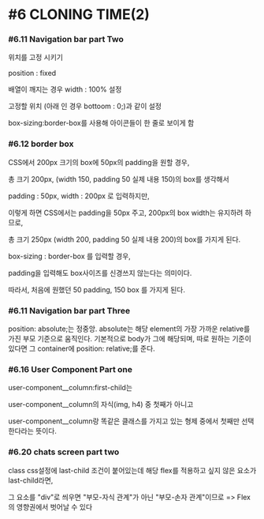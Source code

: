 # #6 CLONING TIME(2)

### #6.11 Navigation bar part Two

위치를 고정 시키기

position : fixed

배열이 깨지는 경우 width : 100% 설정

고정할 위치 (아래 인 경우 bottoom : 0;)과 같이 설정

box-sizing:border-box를 사용해 아이콘들이 한 줄로 보이게 함

### #6.12 border box

CSS에서 200px 크기의 box에 50px의 padding을 원할 경우,

총 크기 200px, (width 150, padding 50 실제 내용 150)의 box를 생각해서

padding : 50px, width : 200px 로 입력하지만,

이렇게 하면 CSS에서는 padding을 50px 주고, 200px의 box width는 유지하려 하므로,

총 크기 250px (width 200, padding 50 실제 내용 200)의 box를 가지게 된다.

box-sizing : border-box 를 입력할 경우,

padding을 입력해도 box사이즈를 신경쓰지 않는다는 의미이다.

따라서, 처음에 원했던 50 padding, 150 box 를 가지게 된다.

### #6.11 Navigation bar part Three

position: absolute;는 정중앙. absolute는 해당 element의 가장 가까운 relative를 가진 부모 기준으로 움직인다. 기본적으로 body가 그에 해당되며, 따로 원하는 기준이 있다면 그 container에 position: relative;를 준다.

### #6.16 User Component Part one

user-component\_\_column:first-child는

user-component\_\_column의 자식(img, h4) 중 첫째가 아니고

user-component\_\_column랑 똑같은 클래스를 가지고 있는 형제 중에서 첫째만 선택한다라는 뜻이다.

### #6.20 chats screen part two

class css설정에 last-child 조건이 붙어있는데 해당 flex를 적용하고 싶지 않은 요소가 last-child라면,

그 요소를 "div"로 씌우면 "부모-자식 관계"가 아닌 "부모-손자 관계"이므로 => Flex의 영향권에서 벗어날 수 있다
